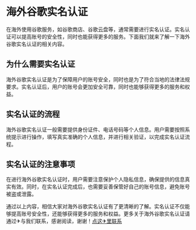 # 海外谷歌实名认证

在海外使用谷歌服务，如谷歌商店、谷歌云盘等，通常需要进行实名认证。实名认证可以提高账号的安全性，同时也能获得更多的服务。下面我们就来了解一下海外谷歌实名认证的相关内容。

## 为什么需要实名认证

海外谷歌实名认证是为了保障用户的账号安全，同时也是为了符合当地的法律法规要求。实名认证后，用户的账号会更加安全可靠，同时也能够获得更多的服务和权益。

## 实名认证的流程

海外谷歌实名认证一般需要提供身份证件、电话号码等个人信息。用户需要按照系统提示进行操作，填写真实准确的个人信息，并进行相关验证，以完成实名认证流程。

## 实名认证的注意事项

在进行海外谷歌实名认证时，用户需要注意保护个人隐私信息，确保提供的信息真实有效。同时，在实名认证完成后，也需要妥善保管好自己的账号信息，避免账号被盗或泄露。

通过以上内容，相信大家对海外谷歌实名认证有了更清晰的了解。实名认证不仅能够提高账号安全性，还能够获得更多的服务和权益。更多关于海外谷歌实名认证请通过✈与我们联系，感谢阅读，谢谢！[点这✈里联系](https://lm.k02.cc)